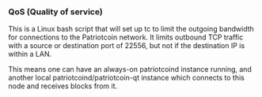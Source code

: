### QoS (Quality of service) ###

This is a Linux bash script that will set up tc to limit the outgoing bandwidth for connections to the Patriotcoin network. It limits outbound TCP traffic with a source or destination port of 22556, but not if the destination IP is within a LAN.

This means one can have an always-on patriotcoind instance running, and another local patriotcoind/patriotcoin-qt instance which connects to this node and receives blocks from it.
